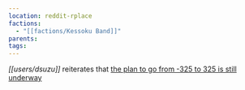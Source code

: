 ```yaml
---
location: reddit-rplace
factions:
  - "[[factions/Kessoku Band]]"
parents: 
tags: 
---
```

*[[users/dsuzu]]* reiterates that [the plan to go from -325 to 325 is still underway](https://discord.com/channels/1093664259273130084/1131230952119615600/1131577939117490177)
